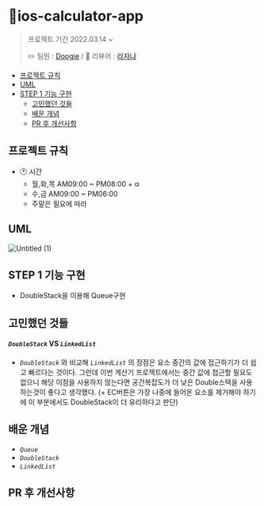 # 📱ios-calculator-app
> 프로젝트 기간 2022.03.14 ~
> 
> ✏️ 팀원 : [Doogie](https://github.com/doogie97) / 🎤 리뷰어 : [라자냐](https://github.com/wonhee009)

- [프로젝트 규칙](#프로젝트-규칙)
- [UML](#프로젝트-규칙)
- [STEP 1 기능 구현](#step-1-기능-구현)
    + [고민했던 것들](#고민했던-것들)
    + [배운 개념](#배운-개념)
    + [PR 후 개선사항](#pr-후-개선사항)
## 프로젝트 규칙
- 🕐 시간
    - 월,화,목 AM09:00 ~ PM08:00 + α
    - 수,금 AM09:00 ~ PM06:00
    - 주말은 필요에 따라

## UML 
![Untitled (1)](https://user-images.githubusercontent.com/82325822/158533449-03543b04-be60-4cfa-8ef9-373f671e7f0d.jpg)

## STEP 1 기능 구현
- DoubleStack을 이용해 Queue구현

## 고민했던 것들
#### *`DoubleStack`* VS *`LinkedList`*
- *`DoubleStack`* 와 비교해 *`LinkedList`* 의 장점은 요소 중간의 값에 접근하기가 더 쉽고 빠르다는 것이다. 그런데 이번 계산기 프로젝트에서는 중간 값에 접근할 필요도 없으니 해당 이점을 사용하지 않는다면 공간복잡도가 더 낮은 Double스택을 사용하는것이 좋다고 생각했다.
(+ EC버튼은 가장 나중에 들어온 요소를 제거해야 하기에 이 부분에서도 DoubleStack이 더 유리하다고 판단)

## 배운 개념
- *`Queue`*
- *`DoubleStack`*
- *`LinkedList`*

## PR 후 개선사항
